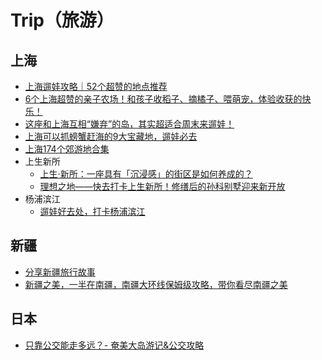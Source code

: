 # Trip（旅游）

## 上海
* [上海遛娃攻略｜52个超赞的地点推荐](https://zhuanlan.zhihu.com/p/545642261)
* [6个上海超赞的亲子农场！和孩子收稻子、摘橘子、喂萌宠，体验收获的快乐！](https://zhuanlan.zhihu.com/p/291165888)
* [这座和上海互相“嫌弃”的岛，其实超适合周末来遛娃！](https://zhuanlan.zhihu.com/p/417159249)
* [上海可以抓螃蟹赶海的9大宝藏地，遛娃必去](https://zhuanlan.zhihu.com/p/542302884)
* [上海174个郊游地合集](https://zhuanlan.zhihu.com/p/522085658)
* 上生新所
  * [上生·新所：一座具有「沉浸感」的街区是如何养成的？](https://zhuanlan.zhihu.com/p/467467318)
  * [理想之地——快去打卡上生新所！修缮后的孙科别墅迎来新开放](https://zhuanlan.zhihu.com/p/296622630)
* 杨浦滨江
  * [遛娃好去处，打卡杨浦滨江](https://zhuanlan.zhihu.com/p/144087763)

## 新疆
* [分享新疆旅行故事](https://www.zhihu.com/people/xin-jiang-ding-zhi-lu-xing)
* [新疆之美，一半在南疆，南疆大环线保姆级攻略，带你看尽南疆之美](https://www.bilibili.com/video/BV1K8411Q7LT/)

## 日本
* [只靠公交能走多远？- 奄美大岛游记&公交攻略](https://www.chiphell.com/thread-2566378-1-1.html)
